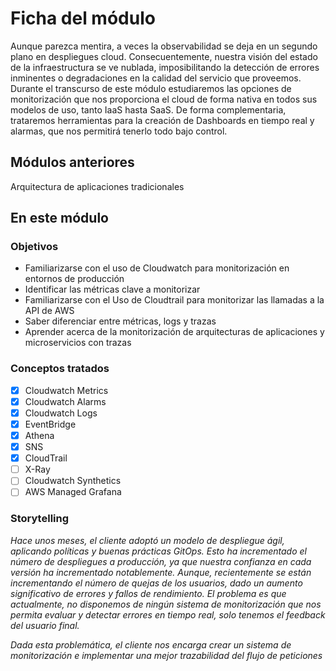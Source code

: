 # Ficha del módulo

Aunque parezca mentira, a veces la observabilidad se deja en un segundo plano en despliegues cloud. Consecuentemente, nuestra visión del estado de la infraestructura se ve nublada, imposibilitando la detección de errores inminentes o degradaciones en la calidad del servicio que proveemos. 
Durante el transcurso de este módulo estudiaremos las opciones de monitorización que nos proporciona el cloud de forma nativa en todos sus modelos de uso, tanto IaaS hasta SaaS. De forma complementaria, trataremos herramientas para la creación de Dashboards en tiempo real y alarmas, que nos permitirá tenerlo todo bajo control.

## Módulos anteriores

Arquitectura de aplicaciones tradicionales
## En este módulo

### Objetivos

* Familiarizarse con el uso de Cloudwatch para monitorización en entornos de producción
* Identificar las métricas clave a monitorizar
* Familiarizarse con el Uso de Cloudtrail para monitorizar las llamadas a la API de AWS
* Saber diferenciar entre métricas, logs y trazas
* Aprender acerca de la monitorización de arquitecturas de aplicaciones y microservicios con trazas

### Conceptos tratados

- [x] Cloudwatch Metrics
- [x] Cloudwatch Alarms
- [x] Cloudwatch Logs
- [x] EventBridge
- [X] Athena
- [x] SNS
- [X] CloudTrail 
- [ ] X-Ray
- [ ] Cloudwatch Synthetics
- [ ] AWS Managed Grafana

### Storytelling

*Hace unos meses, el cliente adoptó un modelo de despliegue ágil, aplicando políticas y buenas prácticas GitOps. Esto ha incrementado el número de despliegues a producción, ya que nuestra confianza en cada versión ha incrementado notablemente. Aunque, recientemente se están incrementando el número de quejas de los usuarios, dado un aumento significativo de errores y fallos de rendimiento. El problema es que actualmente, no disponemos de ningún sistema de monitorización que nos permita evaluar y detectar errores en tiempo real, solo tenemos el feedback del usuario final.*

*Dada esta problemática, el cliente nos encarga crear un sistema de monitorización e implementar una mejor trazabilidad del flujo de peticiones*

